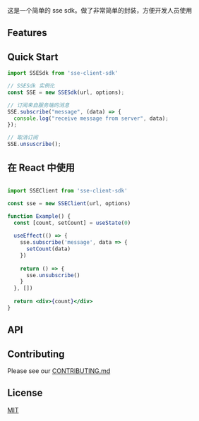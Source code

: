 这是一个简单的 sse sdk。做了非常简单的封装，方便开发人员使用

## Features


## Quick Start

```js
import SSESdk from 'sse-client-sdk'

// SSESdk 实例化
const SSE = new SSESdk(url, options);

// 订阅来自服务端的消息
SSE.subscribe("message", (data) => {
  console.log("receive message from server", data);
});

// 取消订阅
SSE.unsuscribe();
```

## 在 React 中使用
  
```jsx

import SSEClient from 'sse-client-sdk'

const sse = new SSEClient(url, options)

function Example() {
  const [count, setCount] = useState(0)
  
  useEffect(() => {
    sse.subscribe('message', data => {
      setCount(data)
    })
    
    return () => {
      sse.unsubscribe()
    }
  }, [])
  
  return <div>{count}</div>
}

```

## API

## Contributing
Please see our [CONTRIBUTING.md](./CONTRIBUTING.md)

## License
[MIT](./LICENSE)
